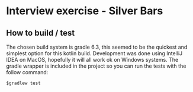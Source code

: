 # Interview exercise - Silver Bars

## How to build / test

The chosen build system is gradle 6.3, this seemed to be the quickest and simplest option for this kotlin build.
Development was done using IntelliJ IDEA on MacOS, hopefully it will all work ok on Windows systems.  The gradle wrapper is included in the project so you can run the tests with the follow command:

    $gradlew test
